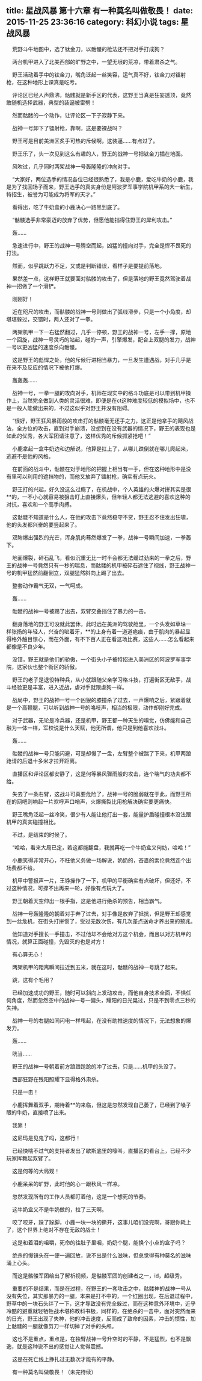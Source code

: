 title: 星战风暴 第十六章 有一种莫名叫做敬畏！
date: 2015-11-25 23:36:16
category: 科幻小说
tags: 星战风暴
---
&nbsp;&nbsp;&nbsp;&nbsp;荒野斗牛地图中，选了钛金刀，以骷髅的枪法还不把对手打成狗？

&nbsp;&nbsp;&nbsp;&nbsp;两台机甲进入了北美西部的旷野之中，一望无垠的荒凉，带着肃杀之气。

&nbsp;&nbsp;&nbsp;&nbsp;野王活动着手中的钛金刀，嘴角泛起一丝笑容，运气真不好，钛金刀对镭射枪，在这种地形上课真是吃亏。

&nbsp;&nbsp;&nbsp;&nbsp;评论区已经人声鼎沸，骷髅就是新手区的代表，这野王当真是狂妄透顶，竟然敢随机选择武器，典型的装逼被雷劈！

&nbsp;&nbsp;&nbsp;&nbsp;然而骷髅的一个动作，让评论区一下子寂静下来。

&nbsp;&nbsp;&nbsp;&nbsp;战神一号卸下了镭射枪，靠啊，这是要裸战吗？

&nbsp;&nbsp;&nbsp;&nbsp;野王可是目前美洲区炙手可热的斥候啊，这装逼……有点过了。

&nbsp;&nbsp;&nbsp;&nbsp;野王乐了，头一次见到这么有趣的人，野王的战神一号把钛金刀插在地面。

&nbsp;&nbsp;&nbsp;&nbsp;风吹过，几乎同时两架战神一号轰隆隆的冲向对手。

&nbsp;&nbsp;&nbsp;&nbsp;“大家好，两位选手的情况各位已经很熟悉了，我是小鹿，爱吃牛奶的小鹿，我是为了找回场子而来，野王选手的真实身份是阿波罗军事学院机甲系的大一新生，特招生，被誉为可能成为将军的天才。”

&nbsp;&nbsp;&nbsp;&nbsp;看得出，吃了牛奶盒的小鹿决心一路黑到底了。

&nbsp;&nbsp;&nbsp;&nbsp;“骷髅选手非常豪迈的放弃了优势，但愿他能挡得住野王的犀利攻击。”

&nbsp;&nbsp;&nbsp;&nbsp;轰……

&nbsp;&nbsp;&nbsp;&nbsp;急速进行中，野王的战神一号腾空而起，凶猛的撞向对手，完全是悍不畏死的打法。

&nbsp;&nbsp;&nbsp;&nbsp;然而，似乎跳跃力不足，又或是判断错误，看样子是要提前落地。

&nbsp;&nbsp;&nbsp;&nbsp;果然差一点，这样野王就要面对骷髅的攻击了，但是落地的野王竟然驾驶着战神一招做了一个滑铲。

&nbsp;&nbsp;&nbsp;&nbsp;刚刚好！

&nbsp;&nbsp;&nbsp;&nbsp;近在咫尺的攻击，而骷髅的战神一号则做出了弧线滑步，只是一个小角度，却堪堪躲过，交错时，两人还对了一拳。

&nbsp;&nbsp;&nbsp;&nbsp;两架机甲一下一右猛然翻过，几乎一停顿，野王的战神一号，左手一撑，原地一个回旋，战神一号灵巧的站起，碰的一声，引擎爆发，配合上双腿的发力，战神一号以更凶猛的速度杀向骷髅。

&nbsp;&nbsp;&nbsp;&nbsp;这是野王的彪悍之处，他的斥候行进相当暴力，一旦发生遭遇战，对手几乎是在来不及反应的情况下被他打爆。

&nbsp;&nbsp;&nbsp;&nbsp;轰轰轰……

&nbsp;&nbsp;&nbsp;&nbsp;战神一号，一拳一腿的攻向对手，机师在现实中的格斗功底是可以带到机甲操作上，当然完全做到人类的灵活很难，即便是在ct这种难度较低的模拟场中，也不是一般人能做出来的，不过这似乎对野王并没有阻碍。

&nbsp;&nbsp;&nbsp;&nbsp;“很好，野王狂风暴雨般的攻击打的骷髅毫无还手之力，这正是他拿手的飓风战法，全方位的攻击，直到对手崩溃，没想到在没有武器的情况下，野王的表现也是如此的优秀，各大军团请注意了，这样优秀的斥候抓紧抢吧！”

&nbsp;&nbsp;&nbsp;&nbsp;小鹿拿起一盒牛奶边和边解说，他算是扛上了，从哪儿跌倒就在哪儿爬起来，逃避不是他的风格。

&nbsp;&nbsp;&nbsp;&nbsp;在前面的战斗中，骷髅在对于地形的把握上相当有一手，但在这种地形中是没有里可以利用的遮挡物的，而他又放弃了镭射枪，确实有点玩火。

&nbsp;&nbsp;&nbsp;&nbsp;野王打的兴起，好久没这么过瘾了，在机战中，个人英雄的火爆对拼其实是很**的，一不小心就容易被狙击盯上直接爆头，但年轻人都无法逃避的喜欢这种的对抗，喜欢和一个高手肉搏。

&nbsp;&nbsp;&nbsp;&nbsp;这骷髅不知道是什么人，在他的攻击下竟然稳守不贷，野王忍不住发出狂啸，他的头发都兴奋的要竖起来了。

&nbsp;&nbsp;&nbsp;&nbsp;双眸爆出强烈的光芒，浑身肌肉蓦然爆发了一拳，战神一号瞬间加速，一拳轰下。

&nbsp;&nbsp;&nbsp;&nbsp;地面爆裂，碎石乱飞，看似沉重无比一时半会都无法缓过劲来的一拳之后，野王的战神一号竟然只有一秒的喘息，而骷髅的机甲被碎石遮住了视线，野王战神一号的机甲猛然前翻倒立，双腿猛然斜向上踢了出去。

&nbsp;&nbsp;&nbsp;&nbsp;整套动作霸气无双，一气呵成。

&nbsp;&nbsp;&nbsp;&nbsp;轰……

&nbsp;&nbsp;&nbsp;&nbsp;骷髅的战神一号被踢了出去，双臂交叠挡住了暴力的一击。

&nbsp;&nbsp;&nbsp;&nbsp;翻身落地的野王可没就此罢休，此时远在美洲的驾驶舱里，一个头发如草垛一样张扬的年轻人，兴奋的呲着牙，**的上身有着一道道疤痕，由于肌肉的暴起显得格外触目惊心，而在外面，有不下百人正在看这场比赛，这些人……怎么看起来都像是不良少年。

&nbsp;&nbsp;&nbsp;&nbsp;没错，野王就是他们的骄傲，一个街头小子被特招进入美洲区的阿波罗军事学院，这家伙也整个街区的骄傲。

&nbsp;&nbsp;&nbsp;&nbsp;野王的老子是退役特种兵，从小就跟随父亲学习格斗技，打遍街区无敌手，战斗经验更是丰富，进入近战，虐对手就跟虐狗一样。

&nbsp;&nbsp;&nbsp;&nbsp;战局中，野王的战神一号一个凶狠的膝撞杀了过去，一声爆响之后，紧跟着就是一个高鞭腿，可以听到战神一号的咯吱声，相当的极限，动作却刚好完成。

&nbsp;&nbsp;&nbsp;&nbsp;对于武器，无论是冷兵器，还是机甲，野王都一种天生的嗅觉，仿佛能和自己融为一体一样，军校说是什么天赋，他无所谓，他只是到他喜欢战斗。

&nbsp;&nbsp;&nbsp;&nbsp;轰……

&nbsp;&nbsp;&nbsp;&nbsp;骷髅的战神一号只能闪避，可是却慢了一盘，左臂整个被踹了下来，机甲两踉跄请的后退十多米才拉开距离。

&nbsp;&nbsp;&nbsp;&nbsp;直播区和评论区都安静了，这是何等暴风骤雨般的攻击，连个喘气的功夫都不给。

&nbsp;&nbsp;&nbsp;&nbsp;失去了一条右臂，这战斗可真要危险了，战神一号的脆弱就在于此，而野王所在的网吧则响起一片欢呼声口哨声，火爆撕裂比用枪解决确实要更痛快。

&nbsp;&nbsp;&nbsp;&nbsp;野王嘴角泛起一丝冷笑，很少有人能让他打出一套，能量护盾碰撞根本没法跟机甲的真实碰撞相比。

&nbsp;&nbsp;&nbsp;&nbsp;不过，是结束的时候了。

&nbsp;&nbsp;&nbsp;&nbsp;“哈哈，看来大局已定，若这都能翻盘，我就再吃一个牛奶盒又何妨，哈哈！”

&nbsp;&nbsp;&nbsp;&nbsp;小鹿笑得非常开心，不枉他义务做一场解说，奶奶的，吝啬的索伦竟然连个出场费都不给。

&nbsp;&nbsp;&nbsp;&nbsp;机甲中警报声一片，王铮操作了一下，机甲的平衡确实有点破坏，但还好，不过这种情况，可撑不出再来一轮，好像有点玩大了。

&nbsp;&nbsp;&nbsp;&nbsp;野王朝着天空伸出一根手指，这是他进行绝杀的预告，相当霸气。

&nbsp;&nbsp;&nbsp;&nbsp;战神一号轰隆隆的朝着对手奔了过去，对手像是放弃了抵抗，但是野王却感觉到一丝危机，在街头打拼惯了，受过无数次伤，有几次差点送命才养出来的预兆。

&nbsp;&nbsp;&nbsp;&nbsp;他知道对手擅长一手撞击，不过他却不会给对方这个机会，而且以对方机甲的情况，就算正面碰撞，先毁灭的也是对方！

&nbsp;&nbsp;&nbsp;&nbsp;有心算无心！

&nbsp;&nbsp;&nbsp;&nbsp;两架机甲的距离瞬间拉近到五米，就在这时，骷髅的战神一号跳了起来。

&nbsp;&nbsp;&nbsp;&nbsp;跳，这有个毛用？

&nbsp;&nbsp;&nbsp;&nbsp;已经加速成功的野王，随时可以斜向上发动攻击，而他自身技术全面，不惧任何角度，然而忽然空中的战神一号一偏头，耀阳的日光晃过，只是不到零点三秒的失神。

&nbsp;&nbsp;&nbsp;&nbsp;战神一号的右腿如同闪电一样甩起，在没有助推速度的情况下，无法想象的爆发力。

&nbsp;&nbsp;&nbsp;&nbsp;轰……

&nbsp;&nbsp;&nbsp;&nbsp;咣当……

&nbsp;&nbsp;&nbsp;&nbsp;野王的战神一号朝着前方踉踉跄跄的冲了过去，只是……机甲的头没了。

&nbsp;&nbsp;&nbsp;&nbsp;西部狂野在残阳照耀下显得格外肃杀。

&nbsp;&nbsp;&nbsp;&nbsp;只是一击！

&nbsp;&nbsp;&nbsp;&nbsp;小鹿挥舞着双手，期待着**的来临，但这是忽然发现自己萎了，已经到了嗓子眼的牛奶，直接喷了出来。

&nbsp;&nbsp;&nbsp;&nbsp;我靠！

&nbsp;&nbsp;&nbsp;&nbsp;这尼玛是见鬼了吗，这都行！

&nbsp;&nbsp;&nbsp;&nbsp;已经快喘不过气的支持者发出了歇斯底里的嚎叫，直播区的看台上，已经不少玩家挥舞起双臂了。

&nbsp;&nbsp;&nbsp;&nbsp;这是何等的大局观！

&nbsp;&nbsp;&nbsp;&nbsp;小鹿呆呆的旷野，此时他的心一跟秋风一样凉。

&nbsp;&nbsp;&nbsp;&nbsp;忽然发现所有的工作人员都盯着他，这是一个想死的节奏。

&nbsp;&nbsp;&nbsp;&nbsp;这牛奶盒又不是牛奶做的，拉了三天啊。

&nbsp;&nbsp;&nbsp;&nbsp;咬了咬牙，跺了跺脚，小鹿一块一块的撕开，这事儿咱们没完啊，哥跟你耗上了，这个世界上绝对不存在无敌的战士！

&nbsp;&nbsp;&nbsp;&nbsp;这是和着泪的咀嚼，死命的往肚子里咽，奶奶个腿，能换个小点的盒子吗？

&nbsp;&nbsp;&nbsp;&nbsp;绝杀的慢镜头在一便一遍回放，说不出是什么滋味，但总觉得有种莫名的滋味涌上心头。

&nbsp;&nbsp;&nbsp;&nbsp;而这是骷髅军团给出了解析视频，是骷髅军团的创建者之一，id，超级秀。

&nbsp;&nbsp;&nbsp;&nbsp;重要的不是结果，而是在过程，在野王的一套攻击之中，骷髅神的战神一号从没有失位，其实那暴力的一腿，本来是打不中的，一个红圈出现，在后退过程中，野草中的一块石头绊了一下，这才导致没有完全躲过，而在这种意外环境中，近乎冷酷的避重就轻牺牲战术堪称教科书极，同样的，在绝杀的一击中，面对突然而来的日光，野王出现了失神，他的冲击速度，反而成了致命的因素，冲击的惯性，加上骷髅的一腿就像剪刀一样切掉了对手的头颅。

&nbsp;&nbsp;&nbsp;&nbsp;这也不是重点，重点是，在独臂战神一号升空时的平静，不是猛烈，也不是飘逸，就是这种说不出的感觉让人觉得震撼。

&nbsp;&nbsp;&nbsp;&nbsp;这是在死亡线上挣扎过无数次才能有的平静。

&nbsp;&nbsp;&nbsp;&nbsp;有一种莫名叫做敬畏！（未完待续）